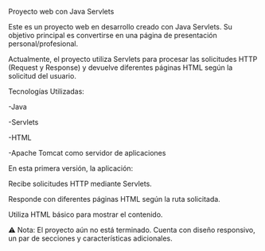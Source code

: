 Proyecto web con Java Servlets

Este es un proyecto web en desarrollo creado con Java Servlets. Su objetivo principal es convertirse en una página de presentación personal/profesional.

Actualmente, el proyecto utiliza Servlets para procesar las solicitudes HTTP (Request y Response) y devuelve diferentes páginas HTML según la solicitud del usuario.

Tecnologías Utilizadas:

-Java

-Servlets

-HTML

-Apache Tomcat como servidor de aplicaciones

En esta primera versión, la aplicación:

Recibe solicitudes HTTP mediante Servlets.

Responde con diferentes páginas HTML según la ruta solicitada.

Utiliza HTML básico para mostrar el contenido.

⚠️ Nota: El proyecto aún no está terminado. Cuenta con diseño responsivo, un par de secciones y características adicionales.
